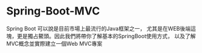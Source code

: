 # Spring-Boot-MVC
Spring Boot 可以說是目前市場上最流行的Java框架之一， 尤其是在WEB後端這塊，更是獨占鰲頭。因此我們將帶你了解基本的SpringBoot使用方式， 以及了解MVC概念並實際建立一個Web MVC專案
